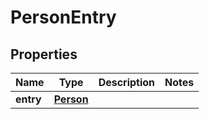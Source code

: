 

# PersonEntry

## Properties

Name | Type | Description | Notes
------------ | ------------- | ------------- | -------------
**entry** | [**Person**](Person.md) |  | 



